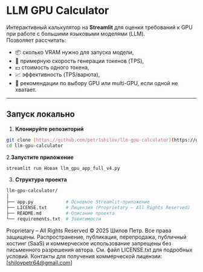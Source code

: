 # LLM GPU Calculator

Интерактивный калькулятор на **Streamlit** для оценки требований к GPU при работе с большими языковыми моделями (LLM).  
Позволяет рассчитать:

- 📦 сколько VRAM нужно для запуска модели,
- 🚀 примерную скорость генерации токенов (TPS),
- 💵 стоимость одного токена,
- 📈 эффективность (TPS/варюта),
- 🤖 рекомендации по выбору GPU или multi-GPU, если одной не хватает.

---

## Запуск локально

1. **Клонируйте репозиторий**
```bash
git clone [https://github.com/petr1shilov/llm-gpu-calculator](https://github.com/petr1shilov/llm-gpu-calculator.git)
cd llm-gpu-calculator
```
2.**Запустите приложение**
```bash
streamlit run Новая llm_gpu_app_full_v4.py
```

3. **Структура проекта**
```bash
llm-gpu-calculator/
│
├── app.py            # Основное Streamlit-приложение
├── LICENSE.txt       # Лицензия (Proprietary – All Rights Reserved)
├── README.md         # Описание проекта
└── requirements.txt  # Зависимости
```

Proprietary – All Rights Reserved
© 2025 Шилов Петр. Все права защищены.
Распространение, публикация, перепродажа, публичный хостинг (SaaS) и коммерческое использование запрещены без письменного разрешения автора.
См. файл LICENSE.txt для подробных условий.
Контакты для получения коммерческой лицензии:
[shilovpetr64@gmail.com]
